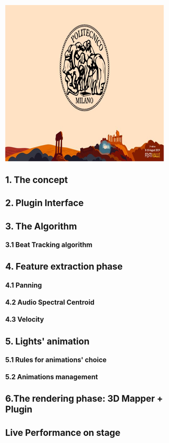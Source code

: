 <p align="center"> <img width="877" height="494" src="ReadMe images/Festivalle_polimi.JPG" > </p>

# 1. The concept

# 2. Plugin Interface

# 3. The Algorithm
##  3.1 Beat Tracking algorithm

# 4. Feature extraction phase
##  4.1 Panning
##  4.2 Audio Spectral Centroid
##  4.3 Velocity

# 5. Lights' animation 
##  5.1 Rules for animations' choice
##  5.2 Animations management

# 6.The rendering phase: 3D Mapper + Plugin 
# Live Performance on stage
